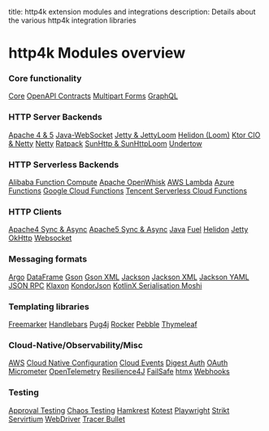 title: http4k extension modules and integrations
description: Details about the various http4k integration libraries

# http4k Modules overview

### Core functionality
<a href="/guide/reference/core"><span class="pill">Core</span></a>
<a href="/guide/reference/contracts"><span class="pill">OpenAPI Contracts</span></a>
<a href="/guide/reference/multipart"><span class="pill">Multipart Forms</span></a>
<a href="/guide/reference/graphql"><span class="pill">GraphQL</span></a>

### HTTP Server Backends
<a href="/guide/reference/servers"><span class="pill">Apache 4 & 5</span></a>
<a href="/guide/reference/servers"><span class="pill">Java-WebSocket</span></a>
<a href="/guide/reference/servers"><span class="pill">Jetty & JettyLoom</span></a>
<a href="/guide/reference/servers"><span class="pill">Helidon (Loom)</span></a>
<a href="/guide/reference/servers"><span class="pill">Ktor CIO & Netty</span></a>
<a href="/guide/reference/servers"><span class="pill">Netty</span></a>
<a href="/guide/reference/servers"><span class="pill">Ratpack</span></a>
<a href="/guide/reference/servers"><span class="pill">SunHttp & SunHttpLoom</span></a>
<a href="/guide/reference/servers"><span class="pill">Undertow</span></a>

### HTTP Serverless Backends
<a href="/guide/reference/serverless"><span class="pill">Alibaba Function Compute</span></a>
<a href="/guide/reference/serverless"><span class="pill">Apache OpenWhisk</span></a>
<a href="/guide/reference/serverless"><span class="pill">AWS Lambda</span></a>
<a href="/guide/reference/serverless"><span class="pill">Azure Functions</span></a>
<a href="/guide/reference/serverless"><span class="pill">Google Cloud Functions</span></a>
<a href="/guide/reference/serverless"><span class="pill">Tencent Serverless Cloud Functions</span></a>

### HTTP Clients
<a href="/guide/reference/clients"><span class="pill">Apache4 Sync & Async</span></a>
<a href="/guide/reference/clients"><span class="pill">Apache5 Sync & Async</span></a>
<a href="/guide/reference/clients"><span class="pill">Java</span></a>
<a href="/guide/reference/clients"><span class="pill">Fuel</span></a>
<a href="/guide/reference/clients"><span class="pill">Helidon</span></a>
<a href="/guide/reference/clients"><span class="pill">Jetty</span></a>
<a href="/guide/reference/clients"><span class="pill">OkHttp</span></a>
<a href="/guide/reference/clients"><span class="pill">Websocket</span></a>

### Messaging formats
<a href="/guide/reference/json"><span class="pill">Argo</span></a>
<a href="/guide/reference/dataframe"><span class="pill">DataFrame</span></a>
<a href="/guide/reference/json"><span class="pill">Gson</span></a>
<a href="/guide/reference/xml"><span class="pill">Gson XML</span></a>
<a href="/guide/reference/json"><span class="pill">Jackson</span></a>
<a href="/guide/reference/xml"><span class="pill">Jackson XML</span></a>
<a href="/guide/reference/yaml"><span class="pill">Jackson YAML</span></a>
<a href="/guide/reference/jsonrpc"><span class="pill">JSON RPC</span></a>
<a href="/guide/reference/json"><span class="pill">Klaxon</span></a>
<a href="/guide/reference/json"><span class="pill">KondorJson</span></a>
<a href="/guide/reference/json"><span class="pill">KotlinX Serialisation
<a href="/guide/reference/json"><span class="pill">Moshi</span></a>

### Templating libraries
<a href="/guide/reference/templating"><span class="pill">Freemarker</span></a>
<a href="/guide/reference/templating"><span class="pill">Handlebars</span></a>
<a href="/guide/reference/templating"><span class="pill">Pug4j</span></a>
<a href="/guide/reference/templating"><span class="pill">Rocker</span></a>
<a href="/guide/reference/templating"><span class="pill">Pebble</span></a>
<a href="/guide/reference/templating"><span class="pill">Thymeleaf</span></a>

### Cloud-Native/Observability/Misc
<a href="/guide/reference/aws"><span class="pill">AWS</span></a>
<a href="/guide/reference/cloud_native"><span class="pill">Cloud Native Configuration</span></a>
<a href="/guide/reference/cloud_events"><span class="pill">Cloud Events</span></a>
<a href="/guide/reference/digest"><span class="pill">Digest Auth</span></a>
<a href="/guide/reference/oauth"><span class="pill">OAuth</span></a>
<a href="/guide/reference/micrometer"><span class="pill">Micrometer</span></a>
<a href="/guide/reference/opentelemetry"><span class="pill">OpenTelemetry</span></a>
<a href="/guide/reference/resilience4j"><span class="pill">Resilience4J</span></a>
<a href="/guide/reference/failsafe"><span class="pill">FailSafe</span></a>
<a href="/guide/reference/htmx"><span class="pill">htmx</span></a>
<a href="/guide/reference/webhooks"><span class="pill">Webhooks</span></a>

### Testing
<a href="/guide/reference/approvaltests"><span class="pill">Approval Testing</span></a>
<a href="/guide/reference/chaos"><span class="pill">Chaos Testing</span></a>
<a href="/guide/reference/hamkrest"><span class="pill">Hamkrest</span></a>
<a href="/guide/reference/kotest"><span class="pill">Kotest</span></a>
<a href="/guide/reference/playwright"><span class="pill">Playwright</span></a>
<a href="/guide/reference/strikt"><span class="pill">Strikt</span></a>
<a href="/guide/reference/servicevirtualisation"><span class="pill">Servirtium</span></a>
<a href="/guide/reference/webdriver"><span class="pill">WebDriver</span></a>
<a href="/guide/reference/tracerbullet"><span class="pill">Tracer Bullet</span></a>

